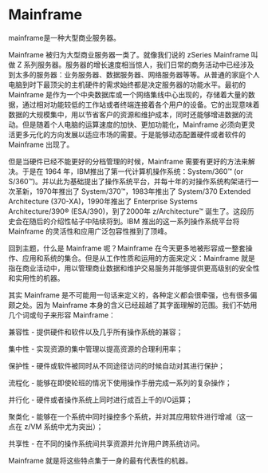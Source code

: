 # Mainframe



mainframe是一种大型商业服务器。

Mainframe 被归为大型商业服务器一类了。就像我们说的 zSeries Mainframe 叫做 Z 系列服务器。服务器的增长速度相当惊人，我们日常的商务活动中已经涉及到太多的服务器：业务服务器、数据服务器、网络服务器等等。从普通的家庭个人电脑到时下最顶尖的主机硬件的需求始终都是决定服务器的功能水平。最初的 Mainframe 是作为一个中央数据库或一个网络集线中心出现的，存储着大量的数据，通过相对功能较低的工作站或者终端连接着各个用户的设备。它的出现意味着数据的大规模集中，用以节省客户的资源和维护成本，同时还能够增进数据的流动。但是随着个人电脑的运算速度的加快、更加功能化，Mainframe 必须向更灵活更多元化的方向发展以适应市场的需要。于是能够动态配置硬件或者软件的 Mainframe 出现了。

但是当硬件已经不能更好的分档管理的时候，Mainframe 需要有更好的方法来解决。于是在 1964 年，IBM推出了第一代计算机操作系统：System/360™ (or S/360™)。并以此为基础提出了操作系统平台，并每十年的对操作系统构架进行一次革新，1970年推出了 System/370™，1983年推出了 System/370 Extended Architecture (370-XA)，1990年推出了 Enterprise Systems Architecture/390® (ESA/390)，到了2000年 z/Architecture™ 诞生了。这段历史会在随后的介绍性帖子中陆续将到。IBM 推出的这一系列操作系统平台将 Mainframe 的灵活性和应用广泛包容性推到了顶峰。

回到主题，什么是 Mainframe 呢？Mainframe 在今天更多地被形容成一整套操作、应用和系统的集合。但是从工作性质和运用的方面来定义：Mainframe 就是指在商业活动中，用以管理商业数据和维护交易服务并能够提供更高级别的安全性和实用性的机器。

其实 Mainframe 是不可能用一句话来定义的，各种定义都会很牵强，也有很多偏颇之处。因为 Mainframe 本身的含义已经超越了其字面理解的范围。我们不妨用几个词或句子来形容 Mainframe：

兼容性 - 提供硬件和软件以及几乎所有操作系统的兼容；

集中性 - 实现资源的集中管理以提高资源的合理利用率；

保护性 - 硬件或软件被同时从不同途径访问的时候自动对其进行保护；

流程化 - 能够在即使轮班的情况下使用操作手册完成一系列的复杂操作；

并行化 - 硬件或者操作系统上同时进行成百上千的I/O运算；

聚类化 - 能够在一个系统中同时操控多个系统，并对其应用软件进行增减（这一点在 z/VM 系统中尤为突出）；

共享性 - 在不同的操作系统间共享资源并允许用户跨系统访问。

Mainframe 就是将这些特点集于一身的最有代表性的机器。
